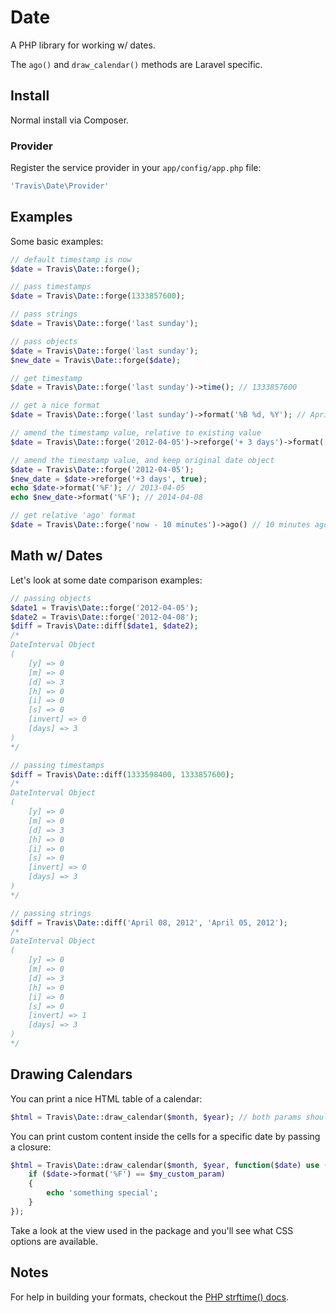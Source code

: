 # Date

A PHP library for working w/ dates.

The ``ago()`` and ``draw_calendar()`` methods are Laravel specific.

## Install

Normal install via Composer.

### Provider

Register the service provider in your ``app/config/app.php`` file:

```php
'Travis\Date\Provider'
```

## Examples

Some basic examples:

```php
// default timestamp is now
$date = Travis\Date::forge();

// pass timestamps
$date = Travis\Date::forge(1333857600);

// pass strings
$date = Travis\Date::forge('last sunday');

// pass objects
$date = Travis\Date::forge('last sunday');
$new_date = Travis\Date::forge($date);

// get timestamp
$date = Travis\Date::forge('last sunday')->time(); // 1333857600

// get a nice format
$date = Travis\Date::forge('last sunday')->format('%B %d, %Y'); // April 08, 2012

// amend the timestamp value, relative to existing value
$date = Travis\Date::forge('2012-04-05')->reforge('+ 3 days')->format('%F'); // 2012-04-08

// amend the timestamp value, and keep original date object
$date = Travis\Date::forge('2012-04-05');
$new_date = $date->reforge('+3 days', true);
echo $date->format('%F'); // 2013-04-05
echo $new_date->format('%F'); // 2014-04-08

// get relative 'ago' format
$date = Travis\Date::forge('now - 10 minutes')->ago() // 10 minutes ago
```

## Math w/ Dates

Let's look at some date comparison examples:

```php
// passing objects
$date1 = Travis\Date::forge('2012-04-05');
$date2 = Travis\Date::forge('2012-04-08');
$diff = Travis\Date::diff($date1, $date2);
/*
DateInterval Object
(
    [y] => 0
    [m] => 0
    [d] => 3
    [h] => 0
    [i] => 0
    [s] => 0
    [invert] => 0
    [days] => 3
)
*/

// passing timestamps
$diff = Travis\Date::diff(1333598400, 1333857600);
/*
DateInterval Object
(
    [y] => 0
    [m] => 0
    [d] => 3
    [h] => 0
    [i] => 0
    [s] => 0
    [invert] => 0
    [days] => 3
)
*/

// passing strings
$diff = Travis\Date::diff('April 08, 2012', 'April 05, 2012');
/*
DateInterval Object
(
    [y] => 0
    [m] => 0
    [d] => 3
    [h] => 0
    [i] => 0
    [s] => 0
    [invert] => 1
    [days] => 3
)
*/
```

## Drawing Calendars

You can print a nice HTML table of a calendar:

```php
$html = Travis\Date::draw_calendar($month, $year); // both params should be integers
```

You can print custom content inside the cells for a specific date by passing a closure:

```php
$html = Travis\Date::draw_calendar($month, $year, function($date) use ($my_custom_param) {
    if ($date->format('%F') == $my_custom_param)
    {
        echo 'something special';
    }
});
```

Take a look at the view used in the package and you'll see what CSS options are available.

## Notes

For help in building your formats, checkout the [PHP strftime() docs](http://php.net/manual/en/function.strftime.php).